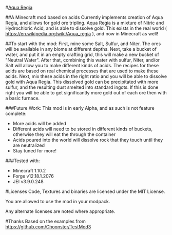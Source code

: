 #[Aqua Regia](http://minecraft.curseforge.com/projects/aqua-regia)

##A Minecraft mod based on acids
Currently implements creation of Aqua Regia, and allows for gold ore tripling. Aqua Regia is a mixture of Nitric and Hydrochloric Acid, and is able to dissolve gold. This exists in the real world ( https://en.wikipedia.org/wiki/Aqua_regia ), and now in Minecraft as well!

##To start with the mod:
First, mine some Salt, Sulfur, and Niter. The ores will be available in any biome at different depths. Next, take a bucket of water, and put it in an empty crafting grid, this will make a new bucket of "Neutral Water". After that, combining this water with sulfur, Niter, and/or Salt will allow you to make different kinds of acids. The recipes for these acids are based on real chemical processes that are used to make these acids. Next, mix these acids in the right ratio and you will be able to dissolve gold with Aqua Regia. This dissolved gold can be precipitated with more sulfur, and the resulting dust smelted into standard ingots. If this is done right you will be able to get significantly more gold out of each ore then with a basic furnace.

###Future Work:
This mod is in early Alpha, and as such is not feature complete:
- More acids will be added
- Different acids will need to be stored in different kinds of buckets, otherwise they will eat the through the container
- Acids poured into the world will dissolve rock that they touch until they are neutralized
- Stay tuned for more!

###Tested with:
- Minecraft 1.10.2
- Forge v12.18.1.2076
- JEI v3.9.0.248

#Licenses
Code, Textures and binaries are licensed under the MIT License.

You are allowed to use the mod in your modpack.

Any alternate licenses are noted where appropriate.

#Thanks
Based on the examples from https://github.com/Choonster/TestMod3
